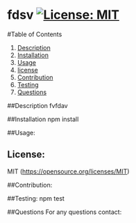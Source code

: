 # fdsv [![License: MIT](https://img.shields.io/badge/License-MIT-yellow.svg)](https://opensource.org/licenses/MIT)

  

  

  #Table of Contents
  1. [Description](##Description)
  2. [Installation](##Installation)
  3. [Usage](##Usage)
  4. [license](##license)
  4. [Contribution](##Contribution)
  5. [Testing](##Testing)
  6. [Questions](##Questions)

  ##Description 
  fvfdav

  ##Installation
  npm install

  ##Usage:
  

  ## License:
  MIT
  (https://opensource.org/licenses/MIT)

  ##Contribution:
  

  ##Testing:
  npm test

  ##Questions
  For any questions contact:
  
  


